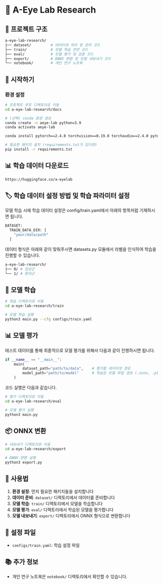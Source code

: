 # 👀 A-Eye Lab Research

## 📁 프로젝트 구조

```bash
a-eye-lab-research/
├── dataset/         # 데이터셋 처리 및 관리 코드
├── train/           # 모델 학습 관련 코드
├── eval/            # 모델 평가 및 검증 코드
├── export/          # ONNX 변환 및 모델 내보내기 코드
└── notebook/        # 개인 연구 노트북
```

## 🚀 시작하기

### 환경 설정

```bash
# 프로젝트 루트 디렉토리로 이동
cd a-eye-lab-research/docs

# (선택) conda 환경 생성
conda create -n aeye-lab python=3.9
conda activate aeye-lab

conda install pytorch==2.4.0 torchvision==0.19.0 torchaudio==2.4.0 pytorch-cuda=12.1 -c pytorch -c nvidia

# 필요한 패키지 설치 (requirements.txt가 있다면)
pip install -r requirements.txt
```

## 📊 학습 데이터 다운로드
```bash
https://huggingface.co/a-eyelab
```

## 🏷️ 학습 데이터 설정 방법 및 학습 파라미터 설정
모델 학습 시에 학습 데이터 설정은 config/train.yaml에서 아래의 항목처럼 기재하시면 됩니다.

```bash
DATASET:
  TRAIN_DATA_DIR: [
    "your/data/path"
  ]
```

데이터 형식은 아래와 같이 맞춰주시면 datasets.py 모듈에서 라벨을 인식하여 학습을 진행할 수 있습니다.

```bash
a-eye-lab-research/
├── 0/ # 정상군
└── 1/ # 환자군
```


## 🎯 모델 학습

```bash
# 학습 디렉토리로 이동
cd a-eye-lab-research/train

# 모델 학습 실행
python3 main.py --cfg configs/train.yaml
```


## 📊 모델 평가

테스트 데이터를 통해 최종적으로 모델 평가를 위해서 다음과 같이 진행하시면 됩니다.
```python
if __name__ == "__main__":
    main(
        dataset_path="path/to/data",    # 평가할 데이터셋 경로
        model_path="path/to/model"      # 학습된 모델 파일 경로 (.onnx, .pt 형식 지원)
    )
```
코드 실행은 다음과 같습니다.

```bash
# 평가 디렉토리로 이동
cd a-eye-lab-research/eval

# 모델 평가 실행
python3 main.py
```
## 📦 ONNX 변환

```bash
# 내보내기 디렉토리로 이동
cd a-eye-lab-research/export

# ONNX 변환 실행
python3 export.py
```

## 📝 사용법

1. **환경 설정**: 먼저 필요한 패키지들을 설치합니다
2. **데이터 준비**: `dataset/` 디렉토리에서 데이터를 준비합니다
3. **모델 학습**: `train/` 디렉토리에서 모델을 학습합니다
4. **모델 평가**: `eval/` 디렉토리에서 학습된 모델을 평가합니다
5. **모델 내보내기**: `export/` 디렉토리에서 ONNX 형식으로 변환합니다

## 🔧 설정 파일

- `configs/train.yaml`: 학습 설정 파일

## 📚 추가 정보

- 개인 연구 노트북은 `notebook/` 디렉토리에서 확인할 수 있습니다.
